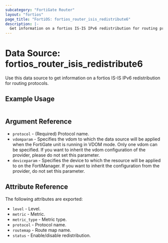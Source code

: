 ```yaml
---
subcategory: "FortiGate Router"
layout: "fortios"
page_title: "FortiOS: fortios_router_isis_redistribute6"
description: |-
  Get information on a fortios IS-IS IPv6 redistribution for routing protocols.
---
```


# Data Source: fortios_router_isis_redistribute6
Use this data source to get information on a fortios IS-IS IPv6 redistribution for routing protocols.


## Example Usage

```hcl

```

## Argument Reference

* `protocol` - (Required) Protocol name.
* `vdomparam` - Specifies the vdom to which the data source will be applied when the FortiGate unit is running in VDOM mode. Only one vdom can be specified. If you want to inherit the vdom configuration of the provider, please do not set this parameter.
* `deviceparam` - Specifies the device to which the resource will be applied to on the FortiManager. If you want to inherit the configuration from the provider, do not set this parameter.

## Attribute Reference

The following attributes are exported:

* `level` - Level.
* `metric` - Metric.
* `metric_type` - Metric type.
* `protocol` - Protocol name.
* `routemap` - Route map name.
* `status` - Enable/disable redistribution.
